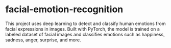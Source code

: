 # facial-emotion-recognition
This project uses deep learning to detect and classify human emotions from facial expressions in images. Built with PyTorch, the model is trained on a labeled dataset of facial images and classifies emotions such as happiness, sadness, anger, surprise, and more.
